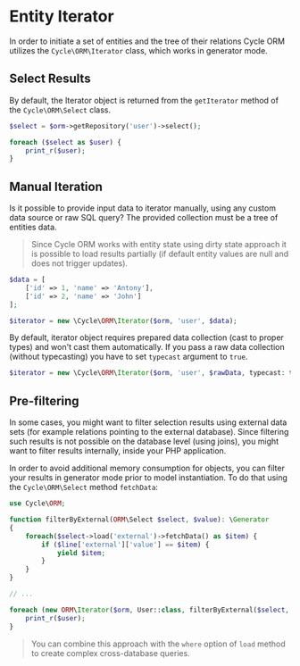 # Entity Iterator

In order to initiate a set of entities and the tree of their relations Cycle ORM utilizes the `Cycle\ORM\Iterator`
class, which works in generator mode.

## Select Results

By default, the Iterator object is returned from the `getIterator` method of the `Cycle\ORM\Select` class.

```php
$select = $orm->getRepository('user')->select();

foreach ($select as $user) {
    print_r($user);
}
```

## Manual Iteration

Is it possible to provide input data to iterator manually, using any custom data source or raw SQL query? The provided 
collection must be a tree of entities data.

> Since Cycle ORM works with entity state using dirty state approach it is possible to load results partially (if default 
> entity values are null and does not trigger updates).

[//]: # (TODO Iterator будет создаваться через static метод. Переделать этот момент)

```php
$data = [
    ['id' => 1, 'name' => 'Antony'],
    ['id' => 2, 'name' => 'John']
];

$iterator = new \Cycle\ORM\Iterator($orm, 'user', $data);
```

By default, iterator object requires prepared data collection (cast to proper types) and won't cast them automatically. 
If you pass a raw data collection (without typecasting) you have to set `typecast` argument to `true`.

```php
$iterator = new \Cycle\ORM\Iterator($orm, 'user', $rawData, typecast: true);
```

## Pre-filtering

In some cases, you might want to filter selection results using external data sets (for example relations pointing to
the external database). Since filtering such results is not possible on the database level (using joins), you might want
to filter results internally, inside your PHP application.

In order to avoid additional memory consumption for objects, you can filter your results in generator mode prior to
model instantiation. To do that using the `Cycle\ORM\Select` method `fetchData`:

```php
use Cycle\ORM;

function filterByExternal(ORM\Select $select, $value): \Generator
{
    foreach($select->load('external')->fetchData() as $item) {
        if ($line['external']['value'] == $item) {
            yield $item;
        }
    }
}

// ...

foreach (new ORM\Iterator($orm, User::class, filterByExternal($select, $value)) as $user) {
    print_r($user);
}
```

> You can combine this approach with the `where` option of `load` method to create complex cross-database queries.
